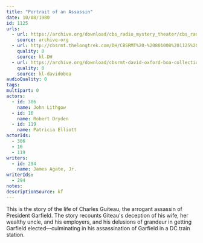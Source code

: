 ```yaml
---
title: "Portrait of an Assassin"
date: 10/08/1980
id: 1125
urls: 
  - url: https://archive.org/download/cbs_radio_mystery_theater/cbs_radio_mystery_theater-1101-1150.zip/cbs_radio_mystery_theater-1101-1150%2Fcbsrmt_1125_portrait_of_an_assassin.mp3
    source: archive-org
  - url: http://cbsrmt.thelongtrek.com/DH/CBSRMT%20-%20801008%201125%20Portrait%20of%20an%20Assassin_dh.mp3
    quality: 0
    source: kl-DH
  - url: https://archive.org/download/cbsrmt-david-oxford-boa-collection/CBSRMT-801008-1125-Portrait-of-an-Assassin-(32-22)-[2007]-{BoA}.mp3
    quality: 0
    source: kl-davidoboa
audioQuality: 0
tags: 
multipart: 0
actors:  
  - id: 306
    name: John Lithgow  
  - id: 16
    name: Robert Dryden  
  - id: 119
    name: Patricia Elliott
actorIds:  
  - 306  
  - 16  
  - 119
writers:  
  - id: 294
    name: James Agate, Jr.
writerIds:  
  - 294
notes: 
descriptionSource: kf
---
```

This is the story of the life of Charles Guiteau, the arrogant assassin of President Garfield. The story recounts Giteau's deception of his wife, her wealthy uncle, and his employers, and his delusions of grandeur in getting Garfield elected—culminating in his assassination of Garfield in a DC train station.